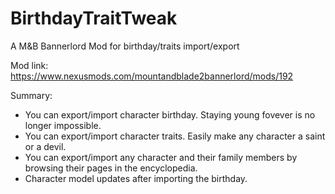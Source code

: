 # BirthdayTraitTweak
A M&amp;B Bannerlord Mod for birthday/traits import/export

Mod link: https://www.nexusmods.com/mountandblade2bannerlord/mods/192

Summary:
- You can export/import character birthday. Staying young fovever is no longer impossible.
- You can export/import character traits. Easily make any character a saint or a devil.
- You can export/import any character and their family members by browsing their pages in the encyclopedia.
- Character model updates after importing the birthday. 
